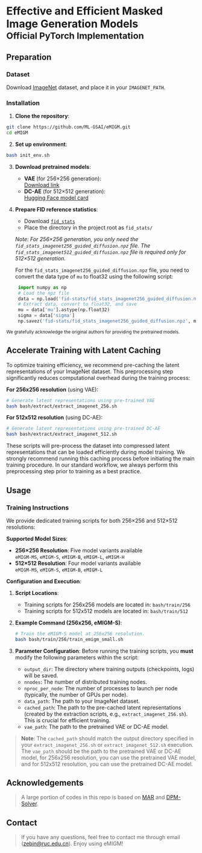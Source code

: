 # Effective and Efficient Masked Image Generation Models<br><sub>Official PyTorch Implementation</sub>


## Preparation

### Dataset
Download [ImageNet](http://image-net.org/download) dataset, and place it in your `IMAGENET_PATH`.

### Installation

1. **Clone the repository**:
```bash
git clone https://github.com/ML-GSAI/eMIGM.git
cd eMIGM
```

2. **Set up environment**:
```bash
bash init_env.sh
```

3. **Download pretrained models**:
   - **VAE** (for 256×256 generation):  
     [Download link](https://www.dropbox.com/scl/fi/hhmuvaiacrarfg28qxhwz/kl16.ckpt?rlkey=l44xipsezc8atcffdp4q7mwmh&dl=0)
   - **DC-AE** (for 512×512 generation):  
     [Hugging Face model card](https://huggingface.co/mit-han-lab/dc-ae-f32c32-in-1.0)

4. **Prepare FID reference statistics**:
   - Download [`fid_stats`](https://drive.google.com/drive/folders/1yo-XhqbPue3rp5P57j6QbA5QZx6KybvP)
   - Place the directory in the project root as `fid_stats/`  
   
   *Note: For 256×256 generation, you only need the `fid_stats_imagenet256_guided_diffusion.npz` file. The `fid_stats_imagenet512_guided_diffusion.npz` file is required only for 512×512 generation.*
   
   For the `fid_stats_imagenet256_guided_diffusion.npz` file, you need to convert the data type of `mu` to float32 using the following script:
   ```python
    import numpy as np
    # Load the npz file
    data = np.load('fid-stats/fid_stats_imagenet256_guided_diffusion.npz')
    # Extract data, convert to float32, and save
    mu = data['mu'].astype(np.float32)
    sigma = data['sigma']
    np.savez('fid-stats/fid_stats_imagenet256_guided_diffusion.npz', mu=mu, sigma=sigma)
   ```

<small>We gratefully acknowledge the original authors for providing the pretrained models.</small>

## Accelerate Training with Latent Caching
To optimize training efficiency, we recommend pre-caching the latent representations of your ImageNet dataset. This preprocessing step significantly reduces computational overhead during the training process:

**For 256x256 resolution** (using VAE):
```bash
# Generate latent representations using pre-trained VAE
bash bash/extract/extract_imagenet_256.sh
```

**For 512x512 resolution** (using DC-AE):
```bash
# Generate latent representations using pre-trained DC-AE 
bash bash/extract/extract_imagenet_512.sh
```

These scripts will pre-process the dataset into compressed latent representations that can be loaded efficiently during model training. We strongly recommend running this caching process before initiating the main training procedure. In our standard workflow, we always perform this preprocessing step prior to training as a best practice.

## Usage

### Training Instructions

We provide dedicated training scripts for both 256×256 and 512×512 resolutions:

**Supported Model Sizes**:
- **256×256 Resolution**: Five model variants available  
  `eMIGM-MS`, `eMIGM-S`, `eMIGM-B`, `eMIGM-L`, `eMIGM-H`
- **512×512 Resolution**: Four model variants available  
  `eMIGM-MS`, `eMIGM-S`, `eMIGM-B`, `eMIGM-L`

**Configuration and Execution**:

1.  **Script Locations**:
    *   Training scripts for 256x256 models are located in: `bash/train/256`
    *   Training scripts for 512x512 models are located in: `bash/train/512`

2.  **Example Command (256x256, eMIGM-S)**:

    ```bash
    # Train the eMIGM-S model at 256x256 resolution.
    bash bash/train/256/train_emigm_small.sh
    ```

3.  **Parameter Configuration**: Before running the training scripts, you **must** modify the following parameters within the script:

    *   `output_dir`:  The directory where training outputs (checkpoints, logs) will be saved.
    *   `nnodes`:      The number of distributed training nodes.
    *   `nproc_per_node`: The number of processes to launch per node (typically, the number of GPUs per node).
    *   `data_path`:    The path to your ImageNet dataset.
    *   `cached_path`:  The path to the pre-cached latent representations (created by the extraction scripts, e.g., `extract_imagenet_256.sh`).  This is crucial for efficient training.
    *   `vae_path`:     The path to the pretrained VAE or DC-AE model.

> **Note**: The `cached_path` should match the output directory specified in your `extract_imagenet_256.sh` or `extract_imagenet_512.sh` execution. The `vae_path` should be the path to the pretrained VAE or DC-AE model, for 256x256 resolution, you can use the pretrained VAE model, and for 512x512 resolution, you can use the pretrained DC-AE model.

## Acknowledgements
> A large portion of codes in this repo is based on [MAR](https://github.com/LTH14/mar) and [DPM-Solver](https://github.com/LuChengTHU/dpm-solver).

## Contact

> If you have any questions, feel free to contact me through email (zebin@ruc.edu.cn). Enjoy using eMIGM!
